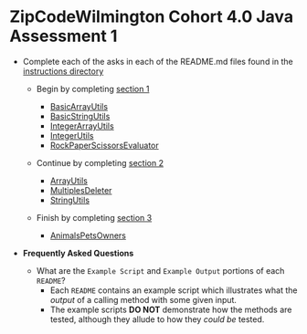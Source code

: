 # ZipCodeWilmington Cohort 4.0 Java Assessment 1 

* Complete each of the asks in each of the README.md files found in the [instructions directory](./instructions)
    * Begin by completing [section 1](./instructions/part1/)
        * [BasicArrayUtils](./instructions/part1/README-BasicArrayUtils.md)
        * [BasicStringUtils](./instructions/part1/README-BasicStringUtils.md)
        * [IntegerArrayUtils](./instructions/part1/README-IntegerArrayUtils.md)
        * [IntegerUtils](./instructions/part1/README-IntegerUtils.md)
        * [RockPaperScissorsEvaluator](./instructions/part1/README-RockPaperScissorsEvaluator.md)
        
    * Continue by completing [section 2](./instructions/part2/)
        * [ArrayUtils](./instructions/part2/README-ArrayUtils.md)
        * [MultiplesDeleter](./instructions/part2/README-MultiplesDeleter.md)
        * [StringUtils](./instructions/part2/README-StringUtils.md)
        
    * Finish by completing [section 3](./instructions/part3/)
        * [AnimalsPetsOwners](./instructions/part3/README-AnimalsPetsOwners.md)

* **Frequently Asked Questions**
   * What are the `Example Script` and `Example Output` portions of each `README`?
      * Each `README` contains an example script which illustrates what the _output_ of a calling method with some given input.
      * The example scripts **DO NOT** demonstrate how the methods are tested, although they allude to how they _could be_ tested.
